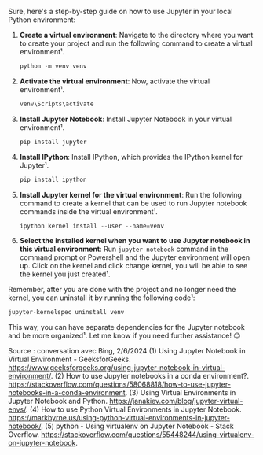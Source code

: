 Sure, here's a step-by-step guide on how to use Jupyter in your local Python environment:

1. **Create a virtual environment**: Navigate to the directory where you want to create your project and run the following command to create a virtual environment¹.
    ```python
    python -m venv venv
    ```
2. **Activate the virtual environment**: Now, activate the virtual environment¹.
    ```python
    venv\Scripts\activate
    ```
3. **Install Jupyter Notebook**: Install Jupyter Notebook in your virtual environment¹.
    ```python
    pip install jupyter
    ```
4. **Install IPython**: Install IPython, which provides the IPython kernel for Jupyter¹.
    ```python
    pip install ipython
    ```
5. **Install Jupyter kernel for the virtual environment**: Run the following command to create a kernel that can be used to run Jupyter notebook commands inside the virtual environment¹.
    ```python
    ipython kernel install --user --name=venv
    ```
6. **Select the installed kernel when you want to use Jupyter notebook in this virtual environment**: Run `jupyter notebook` command in the command prompt or Powershell and the Jupyter environment will open up. Click on the kernel and click change kernel, you will be able to see the kernel you just created¹.

Remember, after you are done with the project and no longer need the kernel, you can uninstall it by running the following code¹:
```python
jupyter-kernelspec uninstall venv
```
This way, you can have separate dependencies for the Jupyter notebook and be more organized¹. Let me know if you need further assistance! 😊

Source : conversation avec Bing, 2/6/2024
(1) Using Jupyter Notebook in Virtual Environment - GeeksforGeeks. https://www.geeksforgeeks.org/using-jupyter-notebook-in-virtual-environment/.
(2) How to use Jupyter notebooks in a conda environment?. https://stackoverflow.com/questions/58068818/how-to-use-jupyter-notebooks-in-a-conda-environment.
(3) Using Virtual Environments in Jupyter Notebook and Python. https://janakiev.com/blog/jupyter-virtual-envs/.
(4) How to use Python Virtual Environments in Jupyter Notebook. https://markbyrne.us/using-python-virtual-environments-in-jupyter-notebook/.
(5) python - Using virtualenv on Jupyter Notebook - Stack Overflow. https://stackoverflow.com/questions/55448244/using-virtualenv-on-jupyter-notebook.